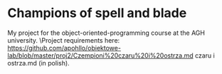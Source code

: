 # Champions of spell and blade

My project for the object-oriented-programming course at the AGH university.
\\Project requirements here: https://github.com/apohllo/obiektowe-lab/blob/master/proj2/Czempioni%20czaru%20i%20ostrza.md czaru i ostrza.md (in polish).

